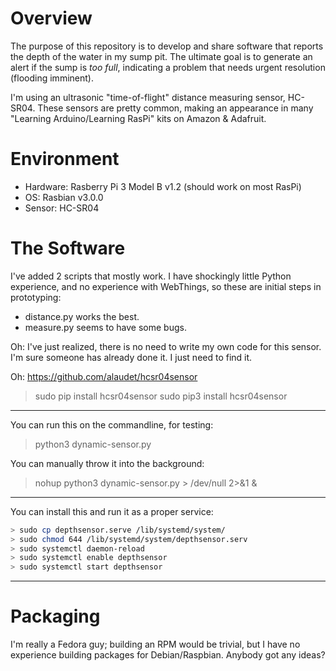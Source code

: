 # Overview

The purpose of this repository is to develop and share software that reports the 
depth of the water in my sump pit.  The ultimate goal is to generate an alert if the sump is 
*too full*, indicating a problem that needs urgent resolution (flooding imminent).

I'm using an ultrasonic "time-of-flight" distance measuring sensor, HC-SR04. These sensors are 
pretty common, making an appearance in many "Learning Arduino/Learning RasPi" kits on Amazon & Adafruit.


# Environment

* Hardware:  Rasberry Pi 3 Model B v1.2 (should work on most RasPi)
* OS: Rasbian v3.0.0
* Sensor: HC-SR04 

# The Software

I've added 2 scripts that mostly work.  I have shockingly little Python experience, and no experience 
with WebThings, so these are initial steps in prototyping: 

* distance.py works the best.
* measure.py seems to have some bugs.

Oh: I've just realized, there is no need to write my own code for this sensor. 
I'm sure someone has already done it.  I just need to find it.

Oh: https://github.com/alaudet/hcsr04sensor
> sudo pip  install hcsr04sensor
> sudo pip3 install hcsr04sensor

---

You can run this on the commandline, for testing: 

> python3 dynamic-sensor.py

You can manually throw it into the background:

> nohup python3 dynamic-sensor.py > /dev/null 2>&1 & 

---

You can install this and run it as a proper service: 
```bash
> sudo cp depthsensor.serve /lib/systemd/system/
> sudo chmod 644 /lib/systemd/system/depthsensor.serv
> sudo systemctl daemon-reload
> sudo systemctl enable depthsensor
> sudo systemctl start depthsensor
```

---

# Packaging

I'm really a Fedora guy; building an RPM would be trivial, but I have no experience building packages for Debian/Raspbian.
Anybody got any ideas?
